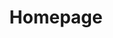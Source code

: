 ---
title: 'Homepage'
meta_title: 'PRIME'
description: "Protecting Minority Etnhic communities online"
intro_image: "images/home/parent-and-child.jpg"
intro_image_absolute: true # makes the image use css position: absolute; so it looks "offset". It's a visual effect that might not always look good depending on the image you use.
intro_image_absolute_offset: "auto auto -100px -80px" # used to tweak the positioning of the absolute image if enabled above
intro_image_hide_on_mobile: true
---